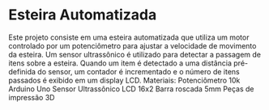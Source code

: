 # Esteira Automatizada 

Este projeto consiste em uma esteira automatizada que utiliza um motor controlado por um potenciômetro para ajustar a velocidade de movimento da esteira. Um sensor ultrassônico é utilizado para detectar a passagem de itens sobre a esteira. Quando um item é detectado a uma distância pré-definida do sensor, um contador é incrementado e o número de itens passados é exibido em um display LCD.
Materiais:
Potenciômetro 10k 
Arduino Uno
Sensor Ultrassônico 
LCD 16x2
Barra roscada 5mm
Peças de impressão 3D 
